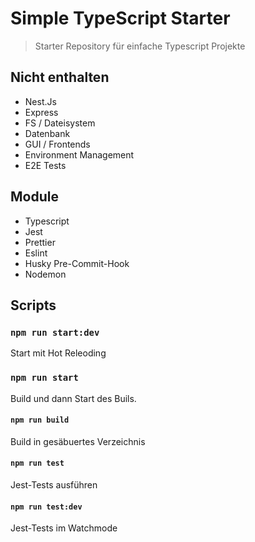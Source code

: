 # Simple TypeScript Starter

> Starter Repository für einfache Typescript Projekte

## Nicht enthalten

- Nest.Js
- Express
- FS / Dateisystem
- Datenbank
- GUI / Frontends
- Environment Management
- E2E Tests

## Module

- Typescript
- Jest
- Prettier
- Eslint
- Husky Pre-Commit-Hook
- Nodemon

## Scripts

### `npm run start:dev`

Start mit Hot Releoding

### `npm run start`

Build und dann Start des Buils.

#### `npm run build`

Build in gesäbuertes Verzeichnis

#### `npm run test`

Jest-Tests ausführen

#### `npm run test:dev`

Jest-Tests im Watchmode
